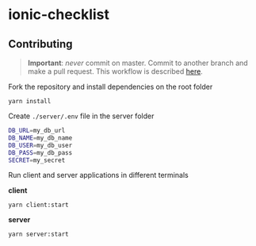 # ionic-checklist

## Contributing

> **Important**: *never* commit on master. Commit to another branch and make a pull request.
> This workflow is described [here](https://gist.github.com/Chaser324/ce0505fbed06b947d962).

Fork the repository and install dependencies on the root folder

`yarn install`

Create `./server/.env` file in the server folder

```bash
DB_URL=my_db_url
DB_NAME=my_db_name
DB_USER=my_db_user
DB_PASS=my_db_pass
SECRET=my_secret
```

Run client and server applications in different terminals

**client**

`yarn client:start`

**server**

`yarn server:start`


